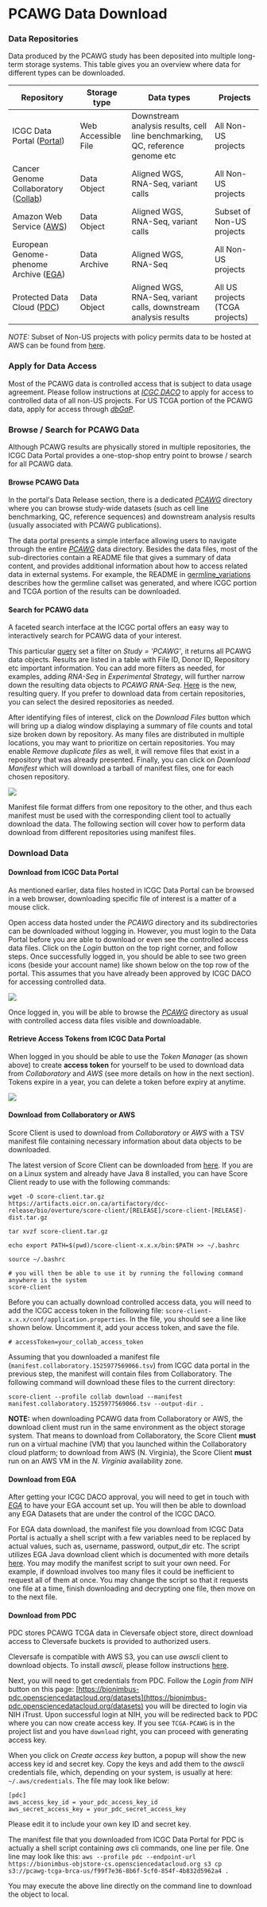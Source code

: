 # PCAWG Data Download

### Data Repositories

Data produced by the PCAWG study has been deposited into multiple long-term storage
systems. This table gives you an overview where data for different types can be downloaded.

| Repository                                                                                                        | Storage type        | Data types                                                                    | Projects                        |
| ----------------------------------------------------------------------------------------------------------------- | ------------------- | ----------------------------------------------------------------------------- | ------------------------------- |
| ICGC Data Portal (<a href="https://dcc.icgc.org"><i class="fa-no-icon"></i>Portal</a>)                            | Web Accessible File | Downstream analysis results, cell line benchmarking, QC, reference genome etc | All Non-US projects             |
| Cancer Genome Collaboratory (<a href="https://cancercollaboratory.org"><i class="fa-no-icon"></i>Collab</a>)      | Data Object         | Aligned WGS, RNA-Seq, variant calls                                           | All Non-US projects             |
| Amazon Web Service (<a href="https://aws.amazon.com"><i class="fa-no-icon"></i>AWS</a>)                           | Data Object         | Aligned WGS, RNA-Seq, variant calls                                           | Subset of Non-US projects       |
| European Genome-phenome Archive (<a href="https://ega-archive.org"><i class="fa-no-icon"></i>EGA</a>)             | Data Archive        | Aligned WGS, RNA-Seq                                                          | All Non-US projects             |
| Protected Data Cloud (<a href="https://bionimbus-pdc.opensciencedatacloud.org"><i class="fa-no-icon"></i>PDC</a>) | Data Object         | Aligned WGS, RNA-Seq, variant calls, downstream analysis results              | All US projects (TCGA projects) |

_NOTE:_ Subset of Non-US projects with policy permits data to be hosted at AWS can be found
from <a href="aws_projects.txt"><i class="fa-no-icon"></i>here</a>.

### Apply for Data Access

Most of the PCAWG data is controlled access that is subject to data usage agreement. Please follow instructions at [_ICGC DACO_](https://icgc.org/daco) to apply for access to controlled data of all non-US projects. For US TCGA portion of the PCAWG data, apply for access through [_dbGaP_](https://dbgap.ncbi.nlm.nih.gov).

### Browse / Search for PCAWG Data

Although PCAWG results are physically stored in multiple repositories, the ICGC Data Portal
provides a one-stop-shop entry point to browse / search for all PCAWG data.

#### Browse PCAWG Data

In the portal's Data Release section, there is a dedicated [_PCAWG_](https://dcc.icgc.org/releases/PCAWG)
directory where you can browse study-wide datasets (such as cell line benchmarking,
QC, reference sequences) and downstream analysis results (usually associated with
PCAWG publications).

The data portal presents a simple interface allowing users to navigate through the
entire [_PCAWG_](https://dcc.icgc.org/releases/PCAWG) data directory. Besides the data files,
most of the sub-directories contain a README file that
gives a summary of data content, and provides additional information about how to
access related data in external systems. For example, the README in
[germline_variations](https://dcc.icgc.org/releases/PCAWG/germline_variations) describes
how the germline callset was generated, and where ICGC portion and TCGA portion
of the results can be downloaded.

#### Search for PCAWG data

A faceted search interface at the ICGC portal offers an easy way to interactively search
for PCAWG data of your interest.

This particular [query](https://icgc.org/ZEA) set a filter on _Study = 'PCAWG'_, it returns
all PCAWG data objects. Results are listed in a table with File ID, Donor ID, Repository etc
important information. You can add more filters as needed, for examples, adding _RNA-Seq_ in
_Experimental Strategy_, will further narrow down the resulting data objects to _PCAWG RNA-Seq_.
[Here](https://icgc.org/ZEd) is the new, resulting query. If you prefer to download data from
certain repositories, you can select the desired repositories as needed.

After identifying files of interest, click on the _Download Files_ button
which will bring up a dialog window displaying a summary of file counts and total size broken
down by repository. As many files are distributed in multiple locations, you may want to prioritize
on certain repositories. You may enable _Remove duplicate files_ as well, it will remove files that exist in a
repository that was already presented. Finally, you can click on _Download Manifest_
which will download a tarball of manifest files, one for each chosen repository.

![](images/manifest-download.png)

Manifest file format differs from one repository to the other, and thus each manifest
must be used with the corresponding client tool to actually download the data.
The following section will cover how to perform data download from different
repositories using manifest files.

### Download Data

#### Download from ICGC Data Portal

As mentioned earlier, data files hosted in ICGC Data Portal can be browsed in a web browser,
downloading specific file of interest is a matter of a mouse click.

Open access data hosted under the _PCAWG_ directory and its subdirectories can be downloaded
without logging in. However, you must login to the Data Portal before you are able to download or
even see the controlled access data files. Click on the _Login_ button on the top right corner,
and follow steps. Once successfully logged in, you should be able to see two green icons
(beside your account name) like shown below on the top row of the portal. This assumes that you have
already been approved by ICGC DACO for accessing controlled data.

![](images/daco-cloud-access.png)

Once logged in, you will be able to browse the [_PCAWG_](https://dcc.icgc.org/releases/PCAWG)
directory as usual with controlled access data files visible and downloadable.

#### Retrieve Access Tokens from ICGC Data Portal

When logged in you should be able to use the _Token Manager_ (as shown above) to create
**access token** for yourself to be used to download
data from _Collaboratory_ and _AWS_ (see more details on how in the next section). Tokens expire
in a year, you can delete a token before expiry at anytime.

![](images/data-download-token.png)

#### Download from Collaboratory or AWS

Score Client is used to download from _Collaboratory_ or _AWS_
with a TSV manifest file containing necessary information about data objects to be downloaded.

The latest version of Score Client can be downloaded from [here](https://artifacts.oicr.on.ca/artifactory/dcc-release/bio/overture/score-client/[RELEASE]/score-client-[RELEASE]-dist.tar.gz). If you are on a Linux
system and already have Java 8 installed, you can have Score Client ready to use with the following commands:

```
wget -O score-client.tar.gz https://artifacts.oicr.on.ca/artifactory/dcc-release/bio/overture/score-client/[RELEASE]/score-client-[RELEASE]-dist.tar.gz

tar xvzf score-client.tar.gz

echo export PATH=$(pwd)/score-client-x.x.x/bin:$PATH >> ~/.bashrc

source ~/.bashrc

# you will then be able to use it by running the following command anywhere is the system
score-client
```

Before you can actually download controlled access data, you will need to add the
ICGC access token in the following file:
`score-client-x.x.x/conf/application.properties`. In the file, you should see a line like shown below. Uncomment it, add your access token, and save the file.

```
# accessToken=your_collab_access_token
```

Assuming that you downloaded a manifest file (`manifest.collaboratory.1525977569066.tsv`)
from ICGC data portal in the previous step, the manifest will contain files from Collaboratory.
The following command will download these files to the current directory:

```
score-client --profile collab download --manifest manifest.collaboratory.1525977569066.tsv --output-dir .
```

**NOTE:** when downloading PCAWG data from Collaboratory or AWS, the download
client must run in the same environment as the object storage system. That means to
download from Collaboratory, the Score Client **must** run on a virtual
machine (VM) that you launched within the Collaboratory cloud platform; to download from
AWS (N. Virginia), the Score Client **must** run on an AWS VM in the _N. Virginia_
availability zone.

#### Download from EGA

After getting your ICGC DACO approval, you will need to get in touch with [_EGA_](mailto:ega-helpdesk@ebi.ac.uk) to have your EGA account set up. You will then be
able to download any EGA Datasets that are under the control of the ICGC DACO.

For EGA data download, the manifest file you download from ICGC Data Portal is actually a shell
script with a few variables need to be
replaced by actual values, such as, username, password, output_dir etc. The script utilizes
EGA Java download client which is documented with more details
[here](https://ega-archive.org/download/using-ega-download-client). You may modify the manifest script
to suit your own need. For example, if download involves too many files it could be inefficient
to request all of them at once. You may change the script so that it requests one file at a time,
finish downloading and decrypting one file, then move on to the next file.

#### Download from PDC

PDC stores PCAWG TCGA data in Cleversafe object store, direct download access to Cleversafe
buckets is provided to authorized users.

Cleversafe is compatible with AWS S3, you can use _awscli_ client to download objects.
To install _awscli_, please follow instructions [here](https://docs.aws.amazon.com/cli/latest/userguide/installing.html).

Next, you will need to get credentials from PDC. Follow the _Login from NIH_ button on this page: [https://bionimbus-pdc.opensciencedatacloud.org/datasets](https://bionimbus-pdc.opensciencedatacloud.org/datasets) you will be directed to login via NIH iTrust. Upon successful login at NIH, you will be redirected back to PDC where you can now create access key. If you see `TCGA-PCAWG` is in the project list and you have `download` right, you can proceed with generating access key.

When you click on _Create access key_ button, a popup will show the new access key id and
secret key. Copy the keys and add them to the _awscli_ credentials file, which, depending on your system, is usually at here: `~/.aws/credentials`. The file may look like below:

```
[pdc]
aws_access_key_id = your_pdc_access_key_id
aws_secret_access_key = your_pdc_secret_access_key
```

Please edit it to include your own key ID and secret key.

The manifest file that you downloaded from ICGC Data Portal for PDC is actually a shell script containing
_aws_ cli commands, one line per file. One line may look like this:
`aws --profile pdc --endpoint-url https://bionimbus-objstore-cs.opensciencedatacloud.org s3 cp s3://pcawg-tcga-brca-us/f99f7e36-8b6f-5cf0-854f-4b832d5962a4 .`

You may execute the above line directly on the command line to download the object to local.
